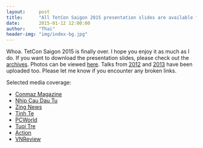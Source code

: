 ```yaml
---
layout:     post
title:      "All ‪TetCon Saigon 2015 presentation slides are available for download"
date:       2015-01-12 12:00:00
author:     "Thai"
header-img: "img/index-bg.jpg"
---
```


<p>
Whoa. TetCon Saigon 2015 is finally over. I hope you enjoy it as much as I do. If you want to download the presentation slides, please check out the <a href="https://tetcon.org/archives/">archives</a>. Photos can be viewed <a href="https://www.facebook.com/media/set/?set=a.844245085635824.1073741834.124895980904075&type=1">here</a>. Talks from <a href="https://tetcon.org/saigon-2012/talks/index.html">2012</a> and <a href="https://tetcon.org/saigon-2013/talks/index.html">2013</a> have been uploaded too. Please let me know if you encounter any broken links.
</p>

<p>
Selected media coverage:
<ul>
	<li><a href="http://www.conmaz.net/tin-tuc/tuong-thuat-truc-tiep-hoi-thao-tetcon-2015.html">Conmaz Magazine</a></li>
	<li><a href="http://nhipcaudautu.vn/article.aspx?id=22142-tetcon-2015-khi-chuyen-gia-bao-mat-len-tieng">Nhip Cau Dau Tu</a></li>
    <li><a href="http://news.zing.vn/Nhieu-kien-thuc-bao-mat-thu-vi-tai-hoi-nghi-Tetcon-2015-post500162.html">Zing News</a></li>
    <li><a href="https://www.tinhte.vn/threads/tetcon-2015-an-ninh-mang-trong-doanh-nghiep.2411183/#post-44083108">Tinh Te</a></li>
    <li><a href="http://www.pcworld.com.vn/articles/cong-nghe/an-ninh-mang/2015/01/1237632/tetcon-2015-trai-nghiem-thuc-te-ve-cac-lo-hong-bao-mat-tai-viet-nam/">PCWorld</a></li>
    <li><a href="http://nhipsongso.tuoitre.vn/tin/20150106/tetcon-saigon-2015-va-nhung-nghien-cuu-gia-tri/695499.html">Tuoi Tre</a></li>
    <li><a href="http://www.action.vn/an-ninh-mang-van-de-ngay-cang-duoc-quan-tam.html">Action</a></li>
    <li><a href="http://vnreview.vn/tin-tuc-an-ninh-mang/-/view_content/content/1443703/tetcon-2015-suc-nong-tu-hacker">VNReview</li>
</ul>
</p>
